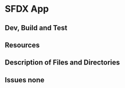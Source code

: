 # SFDX App

## Dev, Build and Test

## Resources

## Description of Files and Directories

## Issues none
